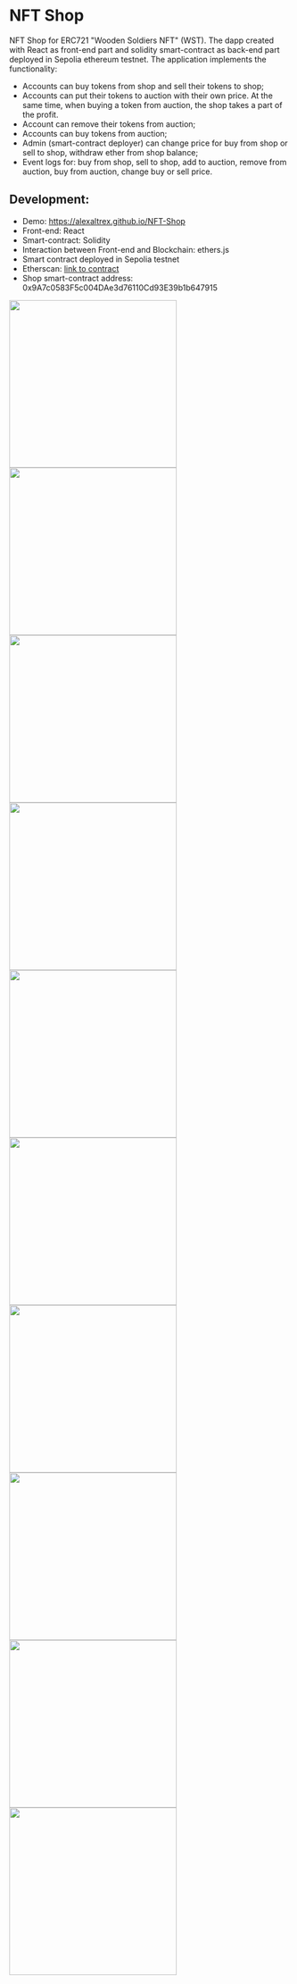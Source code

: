 # NFT Shop
NFT Shop for ERC721 "Wooden Soldiers NFT" (WST). The dapp created with React as front-end part and solidity smart-contract as back-end part deployed in Sepolia ethereum testnet.
The application implements the functionality:
* Accounts can buy tokens from shop and sell their tokens to shop;
* Accounts can put their tokens to auction with their own price. At the same time, when buying a token from auction, the shop takes a part of the profit.
* Account can remove their tokens from auction;
* Accounts can buy tokens from auction;
* Admin (smart-contract deployer) can change price for buy from shop or sell to shop, withdraw ether from shop balance; 
* Event logs for: buy from shop, sell to shop, add to auction, remove from auction, buy from auction, change buy or sell price.
## Development:
* Demo: https://alexaltrex.github.io/NFT-Shop
* Front-end: React
* Smart-contract: Solidity
* Interaction between Front-end and Blockchain: ethers.js
* Smart contract deployed in Sepolia testnet
* Etherscan: [link to contract](https://sepolia.etherscan.io/address/0x9A7c0583F5c004DAe3d76110Cd93E39b1b647915)
* Shop smart-contract address: 0x9A7c0583F5c004DAe3d76110Cd93E39b1b647915

<img src="https://user-images.githubusercontent.com/56224288/235022656-dd7c3578-e62b-4b31-a668-e7a789d49694.jpg" height="300">
<img src="https://user-images.githubusercontent.com/56224288/235022660-af8f57c6-5478-4a47-b5c1-b5fb8bcc2883.jpg" height="300">
<img src="https://user-images.githubusercontent.com/56224288/235022663-307931cd-2484-40cb-860f-d2b4d0b8c436.jpg" height="300">
<img src="https://user-images.githubusercontent.com/56224288/235022667-378be4dd-8d88-485a-8c9b-393faba56fd4.jpg" height="300">
<img src="https://user-images.githubusercontent.com/56224288/235022670-23c32af3-60e9-4cdb-b204-391bb8b93305.jpg" height="300">
<img src="https://user-images.githubusercontent.com/56224288/235022673-27c644c9-6b7a-4eaf-9929-97915ad1182a.jpg" height="300">
<img src="https://user-images.githubusercontent.com/56224288/235022676-53ab2a94-98b4-47f8-a40e-de436a46adb2.jpg" height="300">
<img src="https://user-images.githubusercontent.com/56224288/235022681-c1220207-8867-40b6-a154-d6c10a8084b2.jpg" height="300">
<img src="https://user-images.githubusercontent.com/56224288/235022685-0d5001c1-e87b-4ab5-be82-915e0599d8cd.jpg" height="300">
<img src="https://user-images.githubusercontent.com/56224288/235022687-7746f9cc-4a0f-472a-a017-d5853c5c400a.jpg" height="300">
